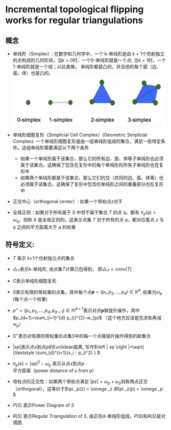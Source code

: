 
# Incremental topological flipping works for regular triangulations

## 概念
* 单纯形（Simplex）：在数学和几何学中，一个 k-单纯形是由 k + 1个仿射独立的点构成的几何形状。当k = 0时，一个0-单纯形就是一个点; 当k = 1时，一个1-单纯形就是一个线；以此类推。 单纯形都是凸的，并且他的每个面（边、面、体）也是凸的。
![Alt text](image/simplex.png)

* 单纯形细胞复形（Simplicial Cell Complex）(Geometric Simplicial Complex): 一个单纯形细胞复形是由一组单纯形组成的集合，满足一些特定条件。这组单纯形需要满足以下两个条件
    * 如果一个单纯形属于该集合，那么它的所有边、面、体等子单纯形也必须属于该集合。这确保了包含在复形中的每个单纯形的所有子单纯形也在复形中
    * 如果两个单纯形都属于该集合，那么它们的交（共同的边、面、体等）也必须属于该集合。这确保了复形中包含的单纯形之间的重叠部分也在复形中

* 正交中心（orthogonal center）: 如果一个带权点$z$对于
* 全局正则：如果对于所有属于 $S$ 中但不属于集合 $T$ 的点 $q$，都有 $\pi_z(q) > \omega_q$，则称 A 是全局正则的。这表示点集 $T$ 对于所有的点 $q$，都对应着点 $z$ 与 $q$ 之间的平方距离大于 $q$ 的权重

## 符号定义:
* $T$ 表示 k+1个仿射独立点的集合

* $\bigtriangleup_T$表示k-单纯形, 由点集$T$计算凸包得到， 即$\bigtriangleup_T = conv(T)$

* $C$表示单纯形细胞复形

* $S$表示有限的带权重的点集，其中每个点$\mathbf{p} = (p_1, p_2, \ldots, p_d) \in \mathbb{R}^d$, 权重为$\omega_p$ (每个点一个权重)

* $p^{+}=\left(p_{1}, p_{2}, \ldots, p_{d}, p_{d+1}\right) \in \Re^{d+1}$表示对点$\mathbf{p}$做提升操作，其中$p_{d+1}=\sum_{i=1}^{d} p_{i}^{2}-w_{p}$ （这个地方应该是先求和再减$w_{p}$）

* $S^+$表示对有限的带权重的点集$S$中的每一个点做提升操作得到的新集合

* $\left | xp \right |$表示点$x$到点$p$的Euclidean距离, 写作$\left | xp \right |=\sqrt{ {\textstyle \sum_{d}^{i=1}(x_i - p_i)^2} } $

* $\pi _p(x) = \left | xp \right | ^2 -\omega _p$ 表示从点$x$到点$p$平方距离（power distance of x from p）
  
* 带权点的正交性：如果两个带权点满足 $\left | pz \right | = \omega _p + \omega _z$则称两点正交（orthogonal），这等价于$\pi _p(z) =  \omega _z $和$\pi _z(p) =  \omega _p $

* $P(S)$ 表示Power Diagram of $S$

* $R(S)$ 表示Regular Triangulation of $S$, 由正则d-单纯形组成。$P(S)$和$R(S)$是对偶图